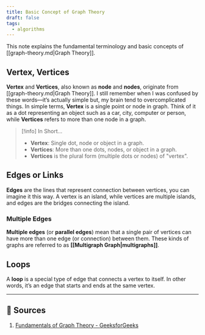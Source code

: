 ```yaml
---
title: Basic Concept of Graph Theory
draft: false
tags:
  - algorithms
---
```


This note explains the fundamental terminology and basic concepts of [[graph-theory.md|Graph Theory]].

## Vertex, Vertices

**Vertex** and **Vertices**, also known as **node** and **nodes**, originate from [[graph-theory.md|Graph Theory]]. I still remember when I was confused by these words—it’s actually simple but, my brain tend to overcomplicated things. In simple terms, **Vertex** is a single point or node in graph. Think of it as a dot representing an object such as a car, city, computer or person, while **Vertices** refers to more than one node in a graph.

> [!info] In Short...
>
> - **Vertex**: Single dot, node or object in a graph.
> - **Vertices**: More than one dots, nodes, or object in a graph.
> - **Vertices** is the plural form (multiple dots or nodes) of "vertex".

## Edges or Links

**Edges** are the lines that represent connection between vertices, you can imagine it this way. A vertex is an island, while vertices are multiple islands, and edges are the bridges connecting the island.

### Multiple Edges

**Multiple edges** (or **parallel edges**) mean that a single pair of vertices can have more than one edge (or connection) between them. These kinds of graphs are referred to as **[[Multigraph Graph|multigraphs]]**.

## Loops

A **loop** is a special type of edge that connects a vertex to itself. In other words, it’s an edge that starts and ends at the same vertex.

---

## 🔗 Sources

1. [Fundamentals of Graph Theory - GeeksforGeeks](https://www.geeksforgeeks.org/fundamentals-of-graph-theory/)
